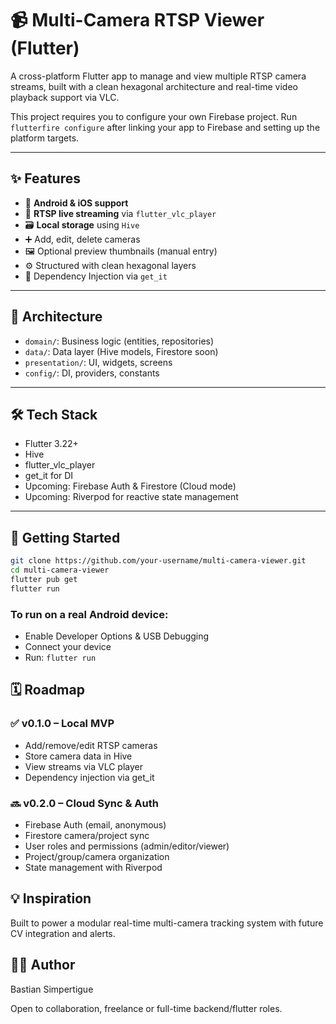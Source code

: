 # 📹 Multi-Camera RTSP Viewer (Flutter)

A cross-platform Flutter app to manage and view multiple RTSP camera streams, built with a clean hexagonal architecture and real-time video playback support via VLC.

This project requires you to configure your own Firebase project.
Run `flutterfire configure` after linking your app to Firebase and setting up the platform targets.

---

## ✨ Features

- 📱 **Android & iOS support**
- 🔁 **RTSP live streaming** via `flutter_vlc_player`
- 🗃️ **Local storage** using `Hive`
- ➕ Add, edit, delete cameras
- 🖼️ Optional preview thumbnails (manual entry)
- ⚙️ Structured with clean hexagonal layers
- 🧪 Dependency Injection via `get_it`

---

## 📐 Architecture

- `domain/`: Business logic (entities, repositories)
- `data/`: Data layer (Hive models, Firestore soon)
- `presentation/`: UI, widgets, screens
- `config/`: DI, providers, constants

---

## 🛠️ Tech Stack

- Flutter 3.22+
- Hive
- flutter_vlc_player
- get_it for DI
- Upcoming: Firebase Auth & Firestore (Cloud mode)
- Upcoming: Riverpod for reactive state management

---

## 🚀 Getting Started

```bash
git clone https://github.com/your-username/multi-camera-viewer.git
cd multi-camera-viewer
flutter pub get
flutter run
````

### To run on a real Android device:

- Enable Developer Options & USB Debugging
- Connect your device
- Run: ```flutter run```


## 🗓️ Roadmap
### ✅ v0.1.0 – Local MVP

- Add/remove/edit RTSP cameras
- Store camera data in Hive 
- View streams via VLC player
- Dependency injection via get_it

### 🔜 v0.2.0 – Cloud Sync & Auth
- Firebase Auth (email, anonymous)
- Firestore camera/project sync
- User roles and permissions (admin/editor/viewer)
- Project/group/camera organization
- State management with Riverpod

## 💡 Inspiration
Built to power a modular real-time multi-camera tracking system with future CV integration and alerts.

## 👨‍💻 Author
Bastian Simpertigue

Open to collaboration, freelance or full-time backend/flutter roles.